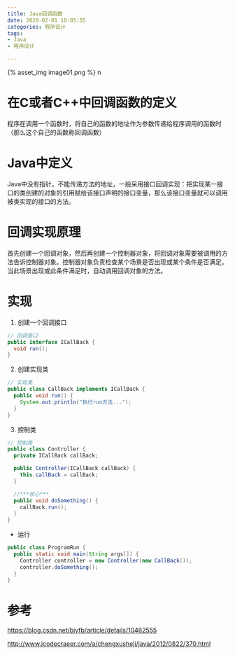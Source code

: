```yaml
---
title: Java回调函数
date: 2020-02-01 10:05:55
categories: 程序设计
tags: 
- Java
- 程序设计

---
```


{% asset_img image01.png  %}
n
<!-- more -->

# 在C或者C++中回调函数的定义

程序在调用一个函数时，将自己的函数的地址作为参数传递给程序调用的函数时（那么这个自己的函数称回调函数）

# Java中定义

Java中没有指针，不能传递方法的地址，一般采用接口回调实现：把实现某一接口的类创建的对象的引用赋给该接口声明的接口变量，那么该接口变量就可以调用被类实现的接口的方法。



#  回调实现原理

首先创建一个回调对象，然后再创建一个控制器对象，将回调对象需要被调用的方法告诉控制器对象。控制器对象负责检查某个场景是否出现或某个条件是否满足。当此场景出现或此条件满足时，自动调用回调对象的方法。

# 实现

1. 创建一个回调接口

```java
// 回调接口
public interface ICallBack {
  void run();
}
```

2. 创建实现类

```java
// 实现类
public class CallBack implements ICallBack {
  public void run() {
    System.out.println("执行run方法...");
  }
}
```

3. 控制类

```java
// 控制类
public class Controller {
  private ICallBack callBack;

  public Controller(ICallBack callBack) {
    this.callBack = callBack;
  }

  //***核心***
  public void doSomething() {
    callBack.run();
  }
}
```

* 运行

```java
public class ProgramRun {
  public static void main(String args[]) {
    Controller controller = new Controller(new CallBack());
    controller.doSomething();
  }
}
```

# 参考

https://blog.csdn.net/bjyfb/article/details/10462555

http://www.jcodecraeer.com/a/chengxusheji/java/2012/0822/370.html